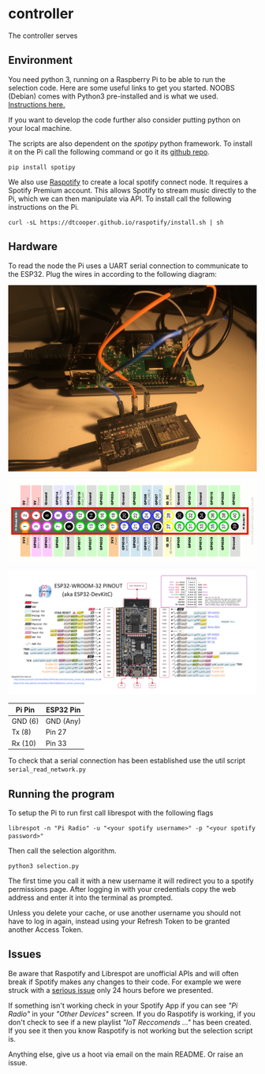 # controller
The controller serves 

## Environment
You need python 3, running on a Raspberry Pi to be able to run the selection code. Here are some useful links to get you started. NOOBS (Debian) comes with Python3 pre-installed and is what we used. [Instructions here.](https://www.raspberrypi.org/documentation/installation/noobs.md)

If you want to develop the code further also consider putting python on your local machine.

The scripts are also dependent on the _spotipy_ python framework. To install it on the Pi call the following command or go it its [github repo](https://github.com/plamere/spotipy).

```
pip install spotipy
```

We also use [Raspotify](https://github.com/dtcooper/raspotify) to create a local spotify connect node. It requires a Spotify Premium account. This allows Spotify to stream music directly to the Pi, which we can then manipulate via API. To install call the following instructions on the Pi.

```
curl -sL https://dtcooper.github.io/raspotify/install.sh | sh
```

## Hardware

To read the node the Pi uses a UART serial connection to communicate to the ESP32. Plug the wires in according to the following diagram:

![connections](../pics/connection.jpg)

![pi-gpio](../pics/pi-gpio.png)

![divkit-c](../pics/devkitcv4-Pinout.png)

Pi Pin | ESP32 Pin
------------ | -------------
GND (6) | GND (Any)
Tx (8) | Pin 27
Rx (10) | Pin 33

To check that a serial connection has been established use the util script `serial_read_network.py`

## Running the program

To setup the Pi to run first call librespot with the following flags
```
librespot -n "Pi Radio" -u "<your spotify username>" -p "<your spotify password>"
```

Then call the selection algorithm.
```
python3 selection.py
```

The first time you call it with a new username it will redirect you to a spotify permissions page. After logging in with your credentials copy the web address and enter it into the terminal as prompted.

Unless you delete your cache, or use another username you should not have to log in again, instead using your Refresh Token to be granted another Access Token.

## Issues

Be aware that Raspotify and Librespot are unofficial APIs and will often break if Spotify makes any changes to their code. For example we were struck with a [serious issue](https://github.com/librespot-org/librespot/issues/288) only 24 hours before we presented.

If something isn't working check in your Spotify App if you can see _"Pi Radio"_ in your _"Other Devices"_ screen. If you do Raspotify is working, if you don't check to see if a new playlist _"IoT Reccomends ..."_ has been created. If you see it then you know Raspotify is not working but the selection script is.

Anything else, give us a hoot via email on the main README. Or raise an issue.